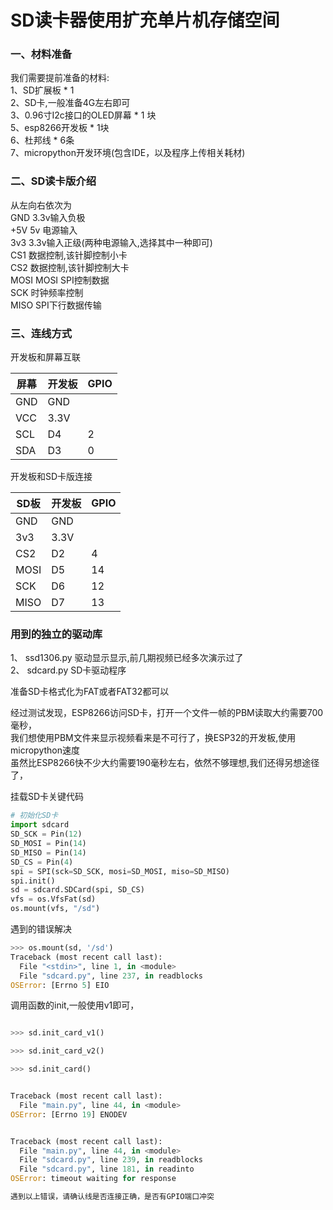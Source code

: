 # SD读卡器使用扩充单片机存储空间
### 一、材料准备
我们需要提前准备的材料:  
1、SD扩展板 * 1  
2、SD卡,一般准备4G左右即可   
3、0.96寸I2c接口的OLED屏幕 * 1 块  
5、esp8266开发板 * 1块  
6、杜邦线 * 6条  
7、micropython开发环境(包含IDE，以及程序上传相关耗材)  

### 二、SD读卡版介绍   
从左向右依次为  
GND  3.3v输入负极  
+5V  5v 电源输入   
3v3  3.3v输入正级(两种电源输入,选择其中一种即可)    
CS1  数据控制,该针脚控制小卡  
CS2  数据控制,该针脚控制大卡  
MOSI MOSI SPI控制数据  
SCK  时钟频率控制   
MISO SPI下行数据传输  

### 三、连线方式  

开发板和屏幕互联 
 
屏幕| 开发板|GPIO
--|--|--
GND |GND|
VCC	|3.3V|	
SCL	|D4	|2
SDA	|D3	|0

开发板和SD卡版连接 
 
SD板| 开发板|GPIO  
--|--|--
GND |GND|
3v3	|3.3V|
CS2	|D2	 |4
MOSI|D5	 |14
SCK	|D6  |12
MISO|D7  |13


### 用到的独立的驱动库
1、 ssd1306.py  驱动显示显示,前几期视频已经多次演示过了  
2、 sdcard.py  SD卡驱动程序  


准备SD卡格式化为FAT或者FAT32都可以


经过测试发现，ESP8266访问SD卡，打开一个文件一帧的PBM读取大约需要700毫秒，  
我们想使用PBM文件来显示视频看来是不可行了，换ESP32的开发板,使用micropython速度  
虽然比ESP8266快不少大约需要190毫秒左右，依然不够理想,我们还得另想途径了，  


挂载SD卡关键代码
```python
# 初始化SD卡
import sdcard
SD_SCK = Pin(12)
SD_MOSI = Pin(14)
SD_MISO = Pin(14)
SD_CS = Pin(4)
spi = SPI(sck=SD_SCK, mosi=SD_MOSI, miso=SD_MISO)
spi.init()
sd = sdcard.SDCard(spi, SD_CS)
vfs = os.VfsFat(sd)
os.mount(vfs, "/sd")
```


遇到的错误解决  
```python
>>> os.mount(sd, '/sd')
Traceback (most recent call last):
  File "<stdin>", line 1, in <module>
  File "sdcard.py", line 237, in readblocks
OSError: [Errno 5] EIO

```
调用函数的init,一般使用v1即可，

```python

>>> sd.init_card_v1()

>>> sd.init_card_v2()

>>> sd.init_card()


Traceback (most recent call last):
  File "main.py", line 44, in <module>
OSError: [Errno 19] ENODEV


Traceback (most recent call last):
  File "main.py", line 44, in <module>
  File "sdcard.py", line 239, in readblocks
  File "sdcard.py", line 181, in readinto
OSError: timeout waiting for response

遇到以上错误，请确认线是否连接正确，是否有GPIO端口冲突
```